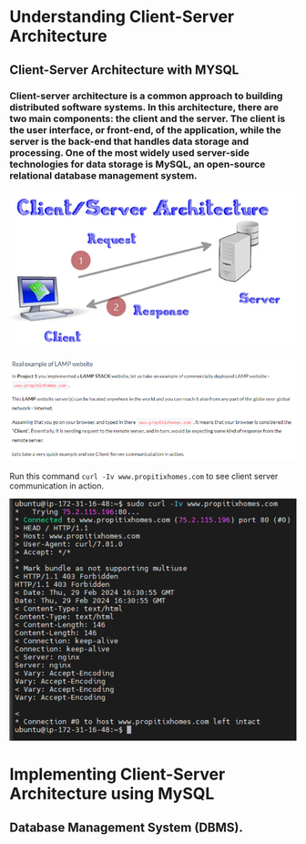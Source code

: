 #   Understanding Client-Server Architecture

##  Client-Server Architecture with MYSQL

### Client-server architecture is a common approach to building distributed software systems. In this architecture, there are two main components: the client and the server. The client is the user interface, or front-end, of the application, while the server is the back-end that handles data storage and processing. One of the most widely used server-side technologies for data storage is MySQL, an open-source relational database management system. 

![Alt text](<images_6/Screenshot 2024-02-29 154445.png>)

![Alt text](<images_6/Screenshot 2024-02-29 155947.png>)

Run this command `curl -Iv www.propitixhomes.com` to see client server communication in action.

![Alt text](<images_6/Screenshot 2024-02-29 163111.png>)


#   Implementing Client-Server Architecture using MySQL
##  Database Management System (DBMS).



